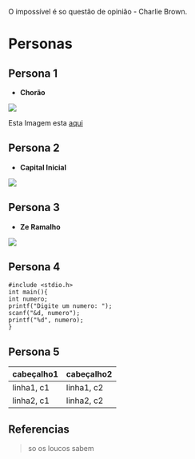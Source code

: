 O impossível é so questão de opinião - Charlie Brown.
# Personas

## Persona 1
- **Chorão**
 
![](https://upload.wikimedia.org/wikipedia/commons/thumb/b/b7/Chor%C3%A3o_em_algum_show_2008_colorized.jpg/250px-Chor%C3%A3o_em_algum_show_2008_colorized.jpg)

Esta Imagem esta [aqui](https://upload.wikimedia.org/wikipedia/commons/thumb/b/b7/Chor%C3%A3o_em_algum_show_2008_colorized.jpg/250px-Chor%C3%A3o_em_algum_show_2008_colorized.jpg)

## Persona 2
- **Capital Inicial**

![](https://upload.wikimedia.org/wikipedia/commons/thumb/f/fc/Boas_Vibes.jpg/270px-Boas_Vibes.jpg)

## Persona 3
- **Ze Ramalho**
 
![](https://upload.wikimedia.org/wikipedia/commons/thumb/a/af/Z%C3%A9_Ramalho_%282446166084%29_%28cropped%29.jpg/200px-Z%C3%A9_Ramalho_%282446166084%29_%28cropped%29.jpg)

## Persona 4

```
#include <stdio.h>
int main(){
int numero;
printf("Digite um numero: ");
scanf("&d, numero");
printf("%d", numero);
}
```
## Persona 5
|cabeçalho1| cabeçalho2|
|----------|-----------|
|linha1, c1|linha1, c2 |
|linha2, c1|linha2, c2 |

## Referencias 
>so os loucos sabem
